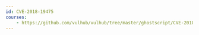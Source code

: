 ```yaml
---
id: CVE-2018-19475
courses:
    - https://github.com/vulhub/vulhub/tree/master/ghostscript/CVE-2018-19475
---
```

